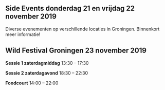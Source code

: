 ## Side Events donderdag 21 en vrijdag 22 november 2019

Diverse evenementen op verschillende locaties in Groningen.
Binnenkort meer informatie!

## Wild Festival Groningen 23 november 2019

__Sessie 1 zaterdagmiddag__
13:30 – 17:30

__Sessie 2 zaterdagavond__
18:30 – 22:30

__Foodcourt__
14:00 – 22:00
